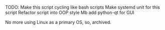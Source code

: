 TODO:
Make this script cycling like bash scripts
Make systemd unit for this script
Refactor script into OOP style
Mb add python-qt for GUI


No more using Linux as a primary OS, so, archived.
